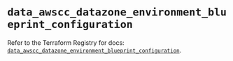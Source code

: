 # `data_awscc_datazone_environment_blueprint_configuration`

Refer to the Terraform Registry for docs: [`data_awscc_datazone_environment_blueprint_configuration`](https://registry.terraform.io/providers/hashicorp/awscc/0.70.0/docs/data-sources/datazone_environment_blueprint_configuration).
